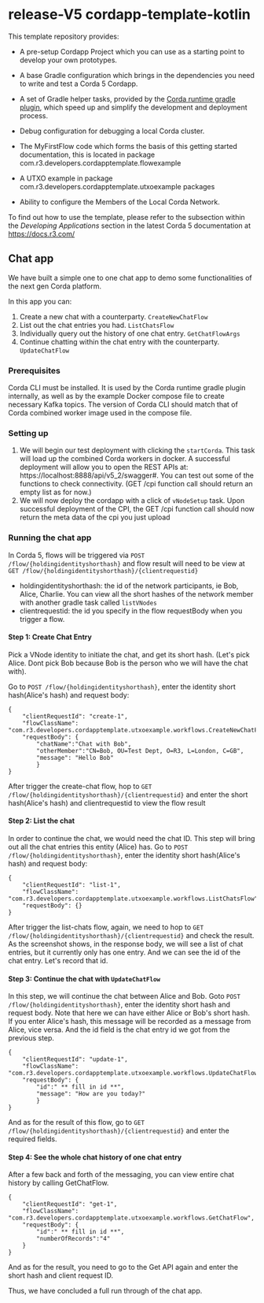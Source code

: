 # release-V5 cordapp-template-kotlin

This template repository provides:

- A pre-setup Cordapp Project which you can use as a starting point to develop your own prototypes.

- A base Gradle configuration which brings in the dependencies you need to write and test a Corda 5 Cordapp.

- A set of Gradle helper tasks, provided by the [Corda runtime gradle plugin](https://github.com/corda/corda-runtime-os/tree/release/os/5.2/tools/corda-runtime-gradle-plugin#readme), which speed up and simplify the development and deployment process.

- Debug configuration for debugging a local Corda cluster.

- The MyFirstFlow code which forms the basis of this getting started documentation, this is located in package com.r3.developers.cordapptemplate.flowexample

- A UTXO example in package com.r3.developers.cordapptemplate.utxoexample packages

- Ability to configure the Members of the Local Corda Network.

To find out how to use the template, please refer to the *<new section name goes here>* subsection within the *Developing Applications* section in the latest Corda 5 documentation at https://docs.r3.com/


## Chat app
We have built a simple one to one chat app to demo some functionalities of the next gen Corda platform.

In this app you can:
1. Create a new chat with a counterparty. `CreateNewChatFlow`
2. List out the chat entries you had. `ListChatsFlow`
3. Individually query out the history of one chat entry. `GetChatFlowArgs`
4. Continue chatting within the chat entry with the counterparty. `UpdateChatFlow`

### Prerequisites
Corda CLI must be installed. It is used by the Corda runtime gradle plugin internally, as well as by the example Docker compose file to create necessary Kafka topics. The version of Corda CLI should match that of Corda combined worker image used in the compose file.

### Setting up

1. We will begin our test deployment with clicking the `startCorda`. This task will load up the combined Corda workers in docker.
   A successful deployment will allow you to open the REST APIs at: https://localhost:8888/api/v5_2/swagger#. You can test out some of the
   functions to check connectivity. (GET /cpi function call should return an empty list as for now.)
2. We will now deploy the cordapp with a click of `vNodeSetup` task. Upon successful deployment of the CPI, the GET /cpi function call should now return the meta data of the cpi you just upload



### Running the chat app

In Corda 5, flows will be triggered via `POST /flow/{holdingidentityshorthash}` and flow result will need to be view at `GET /flow/{holdingidentityshorthash}/{clientrequestid}`
* holdingidentityshorthash: the id of the network participants, ie Bob, Alice, Charlie. You can view all the short hashes of the network member with another gradle task called `listVNodes`
* clientrequestid: the id you specify in the flow requestBody when you trigger a flow.

#### Step 1: Create Chat Entry
Pick a VNode identity to initiate the chat, and get its short hash. (Let's pick Alice. Dont pick Bob because Bob is the person who we will have the chat with).

Go to `POST /flow/{holdingidentityshorthash}`, enter the identity short hash(Alice's hash) and request body:
```
{
    "clientRequestId": "create-1",
    "flowClassName": "com.r3.developers.cordapptemplate.utxoexample.workflows.CreateNewChatFlow",
    "requestBody": {
        "chatName":"Chat with Bob",
        "otherMember":"CN=Bob, OU=Test Dept, O=R3, L=London, C=GB",
        "message": "Hello Bob"
        }
}
```

After trigger the create-chat flow, hop to `GET /flow/{holdingidentityshorthash}/{clientrequestid}` and enter the short hash(Alice's hash) and clientrequestid to view the flow result

#### Step 2: List the chat
In order to continue the chat, we would need the chat ID. This step will bring out all the chat entries this entity (Alice) has.
Go to `POST /flow/{holdingidentityshorthash}`, enter the identity short hash(Alice's hash) and request body:
```
{
    "clientRequestId": "list-1",
    "flowClassName": "com.r3.developers.cordapptemplate.utxoexample.workflows.ListChatsFlow",
    "requestBody": {}
}
```
After trigger the list-chats flow, again, we need to hop to `GET /flow/{holdingidentityshorthash}/{clientrequestid}` and check the result. As the screenshot shows, in the response body,
we will see a list of chat entries, but it currently only has one entry. And we can see the id of the chat entry. Let's record that id.


#### Step 3: Continue the chat with `UpdateChatFlow`
In this step, we will continue the chat between Alice and Bob.
Goto `POST /flow/{holdingidentityshorthash}`, enter the identity short hash and request body. Note that here we can have either Alice or Bob's short hash. If you enter Alice's hash,
this message will be recorded as a message from Alice, vice versa. And the id field is the chat entry id we got from the previous step.
```
{
    "clientRequestId": "update-1",
    "flowClassName": "com.r3.developers.cordapptemplate.utxoexample.workflows.UpdateChatFlow",
    "requestBody": {
        "id":" ** fill in id **",
        "message": "How are you today?"
        }
}
```
And as for the result of this flow, go to `GET /flow/{holdingidentityshorthash}/{clientrequestid}` and enter the required fields.

#### Step 4: See the whole chat history of one chat entry
After a few back and forth of the messaging, you can view entire chat history by calling GetChatFlow.

```
{
    "clientRequestId": "get-1",
    "flowClassName": "com.r3.developers.cordapptemplate.utxoexample.workflows.GetChatFlow",
    "requestBody": {
        "id":" ** fill in id **",
        "numberOfRecords":"4"
    }
}
```
And as for the result, you need to go to the Get API again and enter the short hash and client request ID.

Thus, we have concluded a full run through of the chat app. 
